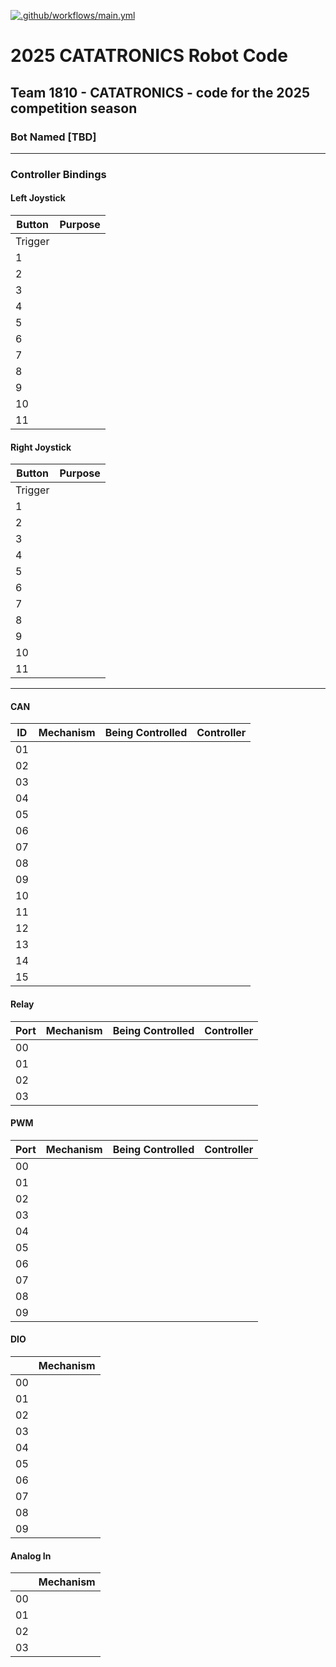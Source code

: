 [![.github/workflows/main.yml](https://github.com/Team1810Robotics/2024-robot-code/actions/workflows/main.yml/badge.svg)](https://github.com/Team1810Robotics/2024-robot-code/actions/workflows/main.yml)

# 2025 CATATRONICS Robot Code

## Team 1810 - CATATRONICS - code for the 2025 competition season

### Bot Named [TBD]

---
### Controller Bindings

#### Left Joystick

| Button         | Purpose    |
| -----          | -----      |
| Trigger        |            |
| 1              |            |
| 2              |            |
| 3              |            |
| 4              |            |
| 5              |            |
| 6              |            |
| 7              |            |
| 8              |            |
| 9              |            |
| 10             |            |
| 11             |            |

#### Right Joystick

| Button         | Purpose    |
| -----          | -----      |
| Trigger        |            |
| 1              |            |
| 2              |            |
| 3              |            |
| 4              |            |
| 5              |            |
| 6              |            |
| 7              |            |
| 8              |            |
| 9              |            |
| 10             |            |
| 11             |            |

---

#### CAN

| ID    | Mechanism | Being Controlled | Controller |
| ----- | -----     | -----            | -----      |
| 01    |           |                  |            |
| 02    |           |                  |            |
| 03    |           |                  |            |
| 04    |           |                  |            |
| 05    |           |                  |            |
| 06    |           |                  |            |
| 07    |           |                  |            |
| 08    |           |                  |            |
| 09    |           |                  |            |
| 10    |           |                  |            |
| 11    |           |                  |            |
| 12    |           |                  |            |
| 13    |           |                  |            |
| 14    |           |                  |            |
| 15    |           |                  |            |

#### Relay

| Port |  Mechanism | Being Controlled | Controller |
| -----| -----      | -----            | -----      |
| 00   |            |                  |            |
| 01   |            |                  |            |
| 02   |            |                  |            |
| 03   |            |                  |            |

#### PWM

| Port  | Mechanism | Being Controlled | Controller |
| ----- | -----     | -----            | -----      |
| 00    |           |                  |            |
| 01    |           |                  |            |
| 02    |           |                  |            |
| 03    |           |                  |            |
| 04    |           |                  |            |
| 05    |           |                  |            |
| 06    |           |                  |            |
| 07    |           |                  |            |
| 08    |           |                  |            |
| 09    |           |                  |            |

#### DIO

|       | Mechanism |
| ----- | -----     |
| 00    |           |
| 01    |           |
| 02    |           |
| 03    |           |
| 04    |           |
| 05    |           |
| 06    |           |
| 07    |           |
| 08    |           |
| 09    |           |

#### Analog In

|           | Mechanism |
| -----     | -----     |
| 00        |           |
| 01        |           |
| 02        |           |
| 03        |           |

